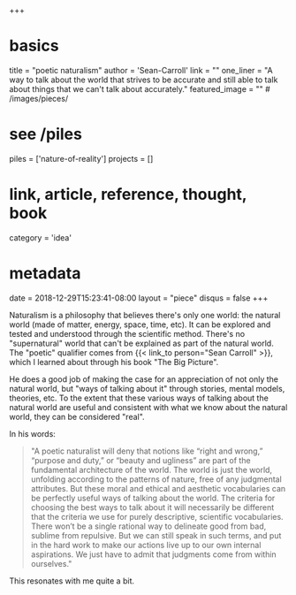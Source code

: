 +++
# basics
title     		 = "poetic naturalism"
author    		 = 'Sean-Carroll'
link      		 = ""
one_liner 		 = "A way to talk about the world that strives to be accurate and still able to talk about things that we can't talk about accurately."
featured_image = "" # /images/pieces/

# see /piles
piles     		 = ['nature-of-reality']
projects			 = []

# link, article, reference, thought, book
category  		 = 'idea' 

# metadata
date      		 = 2018-12-29T15:23:41-08:00
layout    		 = "piece"
disqus    		 = false
+++

Naturalism is a philosophy that believes there's only one world: the natural world (made of matter, energy, space, time, etc). It can be explored and tested and understood through the scientific method. There's no "supernatural" world that can't be explained as part of the natural world. The "poetic" qualifier comes from {{< link_to person="Sean Carroll" >}}, which I learned about through his book "The Big Picture". 

He does a good job of making the case for an appreciation of not only the natural world, but "ways of talking about it" through stories, mental models, theories, etc. To the extent that these various ways of talking about the natural world are useful and consistent with what we know about the natural world, they can be considered "real". 

In his words: 

> "A poetic naturalist will deny that notions like “right and wrong,” “purpose and duty,” or “beauty and ugliness” are part of the fundamental architecture of the world. The world is just the world, unfolding according to the patterns of nature, free of any judgmental attributes. But these moral and ethical and aesthetic vocabularies can be perfectly useful ways of talking about the world. The criteria for choosing the best ways to talk about it will necessarily be different that the criteria we use for purely descriptive, scientific vocabularies. There won’t be a single rational way to delineate good from bad, sublime from repulsive. But we can still speak in such terms, and put in the hard work to make our actions live up to our own internal aspirations. We just have to admit that judgments come from within ourselves." 

This resonates with me quite a bit.
